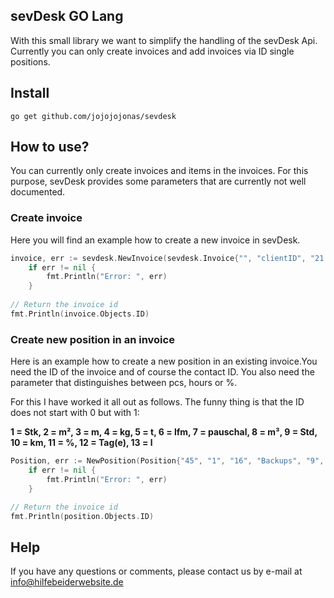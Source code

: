 ## sevDesk GO Lang
With this small library we want to simplify the handling of the sevDesk Api. Currently you can only create invoices and add invoices via ID single positions.

## Install

```console
go get github.com/jojojojonas/sevdesk
```

## How to use?
You can currently only create invoices and items in the invoices. For this purpose, sevDesk provides some parameters that are currently not well documented.

### Create invoice
Here you will find an example how to create a new invoice in sevDesk.

```go
invoice, err := sevdesk.NewInvoice(sevdesk.Invoice{"", "clientID", "21.11.2020", "100", "RE", "contactID", "token"})
	if err != nil {
		fmt.Println("Error: ", err)
	}
	
// Return the invoice id
fmt.Println(invoice.Objects.ID)
```

### Create new position in an invoice
Here is an example how to create a new position in an existing invoice.You need the ID of the invoice and of course the contact ID. You also need the parameter that distinguishes between pcs, hours or %.

For this I have worked it all out as follows. The funny thing is that the ID does not start with 0 but with 1:

**1 = Stk, 2 = m², 3 = m, 4 = kg, 5 = t, 6 = lfm, 7 = pauschal, 8 = m³, 9 = Std, 10 = km, 11 = %, 12 = Tag(e), 13 = l**

```go
Position, err := NewPosition(Position{"45", "1", "16", "Backups", "9", "invoiceID", "token"})
	if err != nil {
		fmt.Println("Error: ", err)
	}

// Return the invoice id
fmt.Println(position.Objects.ID)
```

## Help
If you have any questions or comments, please contact us by e-mail at [info@hilfebeiderwebsite.de](mailto:info@hilfebeiderwebsite.de)